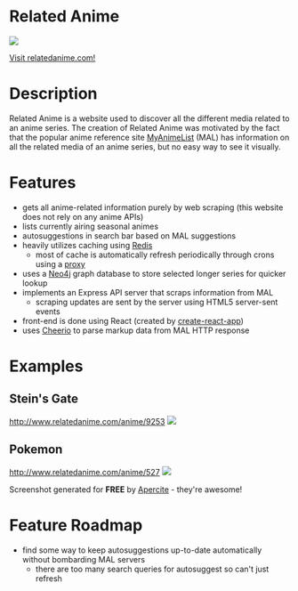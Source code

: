 # Related Anime
<img src="https://aprc.it/api/1200x630/http://relatedanime.com/">

[Visit relatedanime.com!](http://www.relatedanime.com/)

# Description
Related Anime is a website used to discover all the different media related to an anime series.
The creation of Related Anime was motivated by the fact that the popular anime reference site [MyAnimeList](https://myanimelist.net/) (MAL) has information on all the related media of an anime series, but no easy way to see it visually.

# Features
- gets all anime-related information purely by web scraping (this website does not rely on any anime APIs)
- lists currently airing seasonal animes
- autosuggestions in search bar based on MAL suggestions
- heavily utilizes caching using [Redis](https://redis.io/)
  - most of cache is automatically refresh periodically through crons using a [proxy](https://github.com/Fondson/relatedanime-proxy)
- uses a [Neo4j](https://neo4j.com/) graph database to store selected longer series for quicker lookup
- implements an Express API server that scraps information from MAL
  - scraping updates are sent by the server using HTML5 server-sent events
- front-end is done using React (created by [create-react-app](https://github.com/facebookincubator/create-react-app))
- uses [Cheerio](https://github.com/cheeriojs/cheerio) to parse markup data from MAL HTTP response

# Examples
## Stein's Gate
http://www.relatedanime.com/anime/9253
<img src="https://aprc.it/api/1200x630/http://www.relatedanime.com/anime/9253"> 
## Pokemon
http://www.relatedanime.com/anime/527
<img src="https://aprc.it/api/1200x630/http://www.relatedanime.com/anime/527"> 

Screenshot generated for **FREE** by [Apercite](https://apercite.fr/en/) - they're awesome!

# Feature Roadmap
- find some way to keep autosuggestions up-to-date automatically without bombarding MAL servers
  - there are too many search queries for autosuggest so can't just refresh
